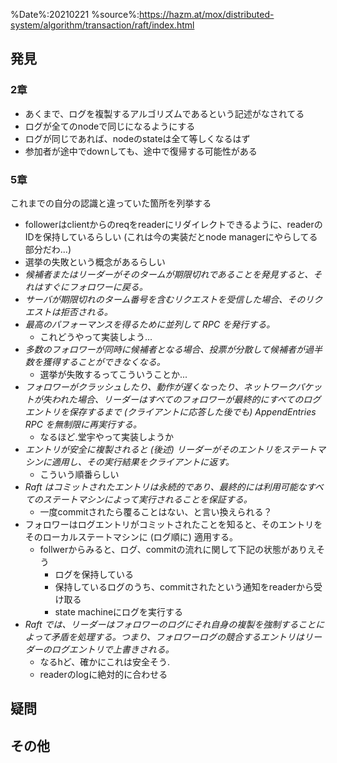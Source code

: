 %Date%:20210221
%source%:https://hazm.at/mox/distributed-system/algorithm/transaction/raft/index.html

## 発見
### 2章
* あくまで、ログを複製するアルゴリズムであるという記述がなされてる
* ログが全てのnodeで同じになるようにする
* ログが同じであれば、nodeのstateは全て等しくなるはず
* 参加者が途中でdownしても、途中で復帰する可能性がある


### 5章
これまでの自分の認識と違っていた箇所を列挙する
* followerはclientからのreqをreaderにリダイレクトできるように、readerのIDを保持しているらしい (これは今の実装だとnode managerにやらしてる部分だわ...)
* 選挙の失敗という概念があるらしい
* *候補者またはリーダーがそのタームが期限切れであることを発見すると、それはすぐにフォロワーに戻る。*
* *サーバが期限切れのターム番号を含むリクエストを受信した場合、そのリクエストは拒否される。*
* *最高のパフォーマンスを得るために並列して RPC を発行する。*
  * これどうやって実装しよう...
* *多数のフォロワーが同時に候補者となる場合、投票が分散して候補者が過半数を獲得することができなくなる。*
  * 選挙が失敗するってこういうことか...
* *フォロワーがクラッシュしたり、動作が遅くなったり、ネットワークパケットが失われた場合、リーダーはすべてのフォロワーが最終的にすべてのログエントリを保存するまで (クライアントに応答した後でも) AppendEntries RPC を無制限に再実行する。*
  * なるほど.堂宇やって実装しようか
* *エントリが安全に複製されると (後述) リーダーがそのエントリをステートマシンに適用し、その実行結果をクライアントに返す。*
  * こういう順番らしい
* *Raft はコミットされたエントリは永続的であり、最終的には利用可能なすべてのステートマシンによって実行されることを保証する。*
  * 一度commitされたら覆ることはない、と言い換えられる？
* フォロワーはログエントリがコミットされたことを知ると、そのエントリをそのローカルステートマシンに (ログ順に) 適用する。
  * follwerからみると、ログ、commitの流れに関して下記の状態がありえそう
    * ログを保持している
    * 保持しているログのうち、commitされたという通知をreaderから受け取る
    * state machineにログを実行する
* *Raft では、リーダーはフォロワーのログにそれ自身の複製を強制することによって矛盾を処理する。つまり、フォロワーログの競合するエントリはリーダーのログエントリで上書きされる。*
  * なるhど、確かにこれは安全そう.
  * readerのlogに絶対的に合わせる

## 疑問

## その他
